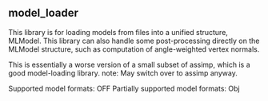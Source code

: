 model_loader
------------
This library is for loading models from files into a unified structure, MLModel. This library can also handle
some post-processing directly on the MLModel structure, such as computation of angle-weighted vertex normals.

This is essentially a worse version of a small subset of assimp, which is a good model-loading library.
note: May switch over to assimp anyway.


Supported model formats:
    OFF
Partially supported model formats:
    Obj

